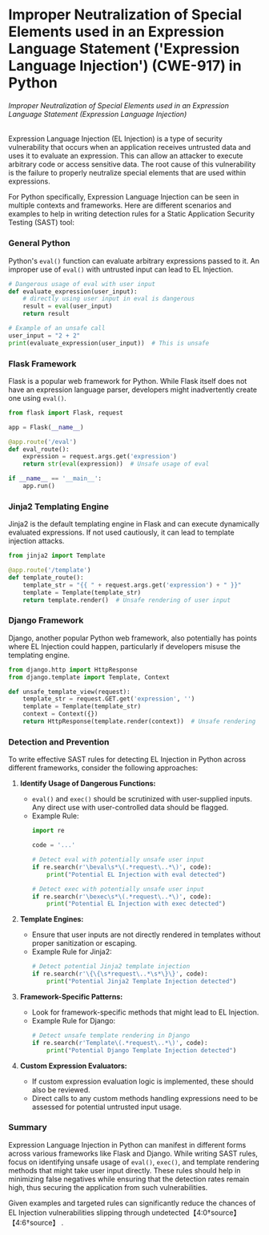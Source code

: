 # Improper Neutralization of Special Elements used in an Expression Language Statement ('Expression Language Injection') (CWE-917) in Python

###### Improper Neutralization of Special Elements used in an Expression Language Statement (Expression Language Injection)

Expression Language Injection (EL Injection) is a type of security vulnerability that occurs when an application receives untrusted data and uses it to evaluate an expression. This can allow an attacker to execute arbitrary code or access sensitive data. The root cause of this vulnerability is the failure to properly neutralize special elements that are used within expressions.

For Python specifically, Expression Language Injection can be seen in multiple contexts and frameworks. Here are different scenarios and examples to help in writing detection rules for a Static Application Security Testing (SAST) tool:

### General Python
Python's `eval()` function can evaluate arbitrary expressions passed to it. An improper use of `eval()` with untrusted input can lead to EL Injection.

```python
# Dangerous usage of eval with user input
def evaluate_expression(user_input):
    # directly using user input in eval is dangerous
    result = eval(user_input)
    return result

# Example of an unsafe call
user_input = "2 + 2"
print(evaluate_expression(user_input))  # This is unsafe
```

### Flask Framework
Flask is a popular web framework for Python. While Flask itself does not have an expression language parser, developers might inadvertently create one using `eval()`.

```python
from flask import Flask, request

app = Flask(__name__)

@app.route('/eval')
def eval_route():
    expression = request.args.get('expression')
    return str(eval(expression))  # Unsafe usage of eval

if __name__ == '__main__':
    app.run()
```

### Jinja2 Templating Engine
Jinja2 is the default templating engine in Flask and can execute dynamically evaluated expressions. If not used cautiously, it can lead to template injection attacks.

```python
from jinja2 import Template

@app.route('/template')
def template_route():
    template_str = "{{ " + request.args.get('expression') + " }}"
    template = Template(template_str)
    return template.render()  # Unsafe rendering of user input
```

### Django Framework
Django, another popular Python web framework, also potentially has points where EL Injection could happen, particularly if developers misuse the templating engine.

```python
from django.http import HttpResponse
from django.template import Template, Context

def unsafe_template_view(request):
    template_str = request.GET.get('expression', '')
    template = Template(template_str)
    context = Context({})
    return HttpResponse(template.render(context))  # Unsafe rendering
```

### Detection and Prevention

To write effective SAST rules for detecting EL Injection in Python across different frameworks, consider the following approaches:

1. **Identify Usage of Dangerous Functions:**
   - `eval()` and `exec()` should be scrutinized with user-supplied inputs. Any direct use with user-controlled data should be flagged.
   - Example Rule:
     ```python
     import re

     code = '...'

     # Detect eval with potentially unsafe user input
     if re.search(r'\beval\s*\(.*request\..*\)', code):
         print("Potential EL Injection with eval detected")

     # Detect exec with potentially unsafe user input
     if re.search(r'\bexec\s*\(.*request\..*\)', code):
         print("Potential EL Injection with exec detected")
     ```

2. **Template Engines:**
   - Ensure that user inputs are not directly rendered in templates without proper sanitization or escaping.
   - Example Rule for Jinja2:
     ```python
     # Detect potential Jinja2 template injection
     if re.search(r'\{\{\s*request\..*\s*\}\}', code):
         print("Potential Jinja2 Template Injection detected")
     ```

3. **Framework-Specific Patterns:**
   - Look for framework-specific methods that might lead to EL Injection.
   - Example Rule for Django:
     ```python
     # Detect unsafe template rendering in Django
     if re.search(r'Template\(.*request\..*\)', code):
         print("Potential Django Template Injection detected")
     ```

4. **Custom Expression Evaluators:**
   - If custom expression evaluation logic is implemented, these should also be reviewed.
   - Direct calls to any custom methods handling expressions need to be assessed for potential untrusted input usage.

### Summary

Expression Language Injection in Python can manifest in different forms across various frameworks like Flask and Django. While writing SAST rules, focus on identifying unsafe usage of `eval()`, `exec()`, and template rendering methods that might take user input directly. These rules should help in minimizing false negatives while ensuring that the detection rates remain high, thus securing the application from such vulnerabilities.

Given examples and targeted rules can significantly reduce the chances of EL Injection vulnerabilities slipping through undetected【4:0†source】【4:6†source】 .